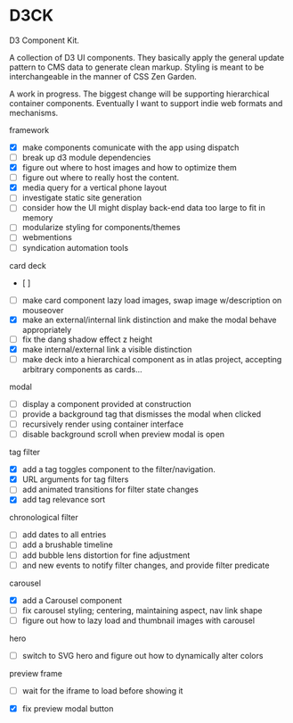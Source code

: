 # D3CK

D3 Component Kit.

A collection of D3 UI components.
They basically apply the general update pattern to CMS data to generate clean markup.
Styling is meant to be interchangeable in the manner of CSS Zen Garden.

A work in progress. The biggest change will be supporting hierarchical container components. Eventually I want to support indie web formats and mechanisms.

framework
 - [x] make components comunicate with the app using dispatch
 - [ ] break up d3 module dependencies
 - [x] figure out where to host images and how to optimize them
 - [ ] figure out where to really host the content.
 - [x] media query for a vertical phone layout 
 - [ ] investigate static site generation
 - [ ] consider how the UI might display back-end data too large to fit in memory
 - [ ] modularize styling for components/themes
 - [ ] webmentions
 - [ ] syndication automation tools

card deck
 - [ ] 
 - [ ] make card component lazy load images, swap image w/description on mouseover
 - [x] make an external/internal link distinction and make the modal behave appropriately
 - [ ] fix the dang shadow effect z height
 - [x] make internal/external link a visible distinction
 - [ ] make deck into a hierarchical component as in atlas project, accepting arbitrary components as cards...

modal
 - [ ] display a component provided at construction
 - [ ] provide a background tag that dismisses the modal when clicked
 - [ ] recursively render using container interface
 - [ ] disable background scroll when preview modal is open

tag filter
 - [x] add a tag toggles component to the filter/navigation.
 - [x] URL arguments for tag filters
 - [ ] add animated transitions for filter state changes
 - [x] add tag relevance sort

chronological filter
 - [ ] add dates to all entries
 - [ ] add a brushable timeline
 - [ ] add bubble lens distortion for fine adjustment
 - [ ] and new events to notify filter changes, and provide filter predicate
 
carousel
 - [x] add a Carousel component
 - [ ] fix carousel styling; centering, maintaining aspect, nav link shape
 - [ ] figure out how to lazy load and thumbnail images with carousel

hero
 - [ ] switch to SVG hero and figure out how to dynamically alter colors

preview frame
 - [ ] wait for the iframe to load before showing it
 - [x] fix preview modal button

